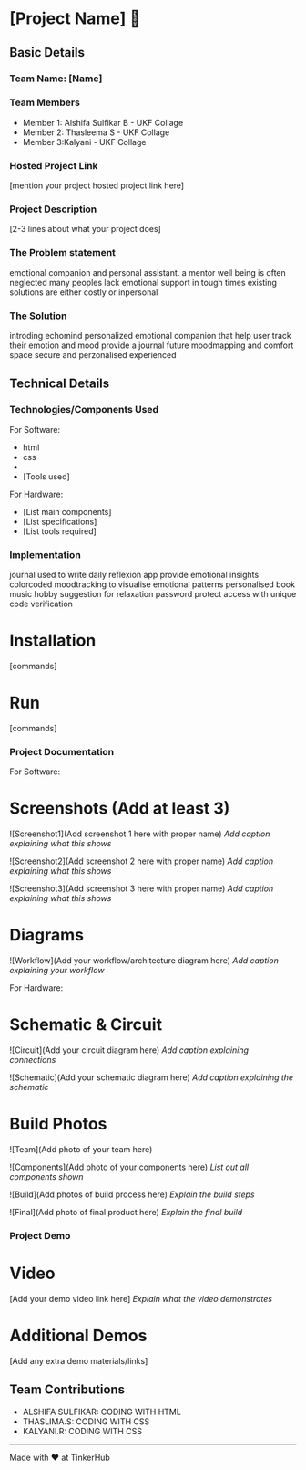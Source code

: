 # [Project Name] 🎯


## Basic Details
### Team Name: [Name]


### Team Members
- Member 1: Alshifa Sulfikar B - UKF Collage 
- Member 2: Thasleema S - UKF Collage
- Member 3:Kalyani - UKF Collage

### Hosted Project Link
[mention your project hosted project link here]

### Project Description
[2-3 lines about what your project does]

### The Problem statement
emotional companion and personal assistant. a mentor well being is often neglected many peoples lack emotional support in tough times existing solutions are either costly or inpersonal

### The Solution
introding echomind personalized emotional companion that help user track their emotion and mood provide a journal future moodmapping and comfort space secure and perzonalised experienced

## Technical Details
### Technologies/Components Used
For Software:
- html 
- css
- 
- [Tools used]

For Hardware:
- [List main components]
- [List specifications]
- [List tools required]

### Implementation
journal used to write daily reflexion app provide emotional insights colorcoded moodtracking to  visualise emotional patterns personalised book music hobby suggestion for relaxation password protect access with unique code verification
# Installation
[commands]

# Run
[commands]

### Project Documentation
For Software:

# Screenshots (Add at least 3)
![Screenshot1](Add screenshot 1 here with proper name)
*Add caption explaining what this shows*

![Screenshot2](Add screenshot 2 here with proper name)
*Add caption explaining what this shows*

![Screenshot3](Add screenshot 3 here with proper name)
*Add caption explaining what this shows*

# Diagrams
![Workflow](Add your workflow/architecture diagram here)
*Add caption explaining your workflow*

For Hardware:

# Schematic & Circuit
![Circuit](Add your circuit diagram here)
*Add caption explaining connections*

![Schematic](Add your schematic diagram here)
*Add caption explaining the schematic*

# Build Photos
![Team](Add photo of your team here)


![Components](Add photo of your components here)
*List out all components shown*

![Build](Add photos of build process here)
*Explain the build steps*

![Final](Add photo of final product here)
*Explain the final build*

### Project Demo
# Video
[Add your demo video link here]
*Explain what the video demonstrates*

# Additional Demos
[Add any extra demo materials/links]

## Team Contributions
- ALSHIFA SULFIKAR: CODING WITH HTML
- THASLIMA.S: CODING WITH CSS
- KALYANI.R: CODING WITH CSS

---
Made with ❤️ at TinkerHub
